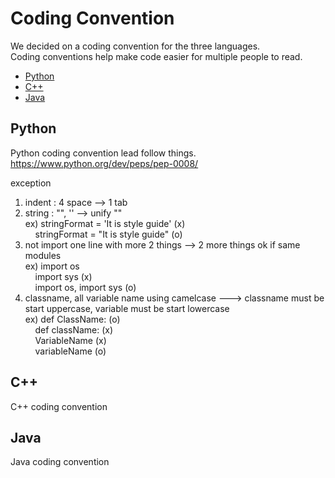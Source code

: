 # Coding Convention
We decided on a coding convention for the three languages.   
Coding conventions help make code easier for multiple people to read.
* [Python](#python)
* [C++](#c)
* [Java](#java)

## Python
Python coding convention lead follow things.   
<https://www.python.org/dev/peps/pep-0008/>

exception
1. indent : 4 space --> 1 tab
2. string : "", '' --> unify ""   
	ex) stringFormat = 'It is style guide' (x)   
	&nbsp;&nbsp;&nbsp;&nbsp;stringFormat = "It is style guide" (o)
3. not import one line with more 2 things --> 2 more things ok if same modules   
	ex) import os   
	&nbsp;&nbsp;&nbsp;&nbsp;import sys (x)   
	&nbsp;&nbsp;&nbsp;&nbsp;import os, import sys (o)
4. classname, all variable name using camelcase ---> classname must be start uppercase, variable must be start lowercase   
	ex) def ClassName: (o)   
	&nbsp;&nbsp;&nbsp;&nbsp;def className: (x)   
	&nbsp;&nbsp;&nbsp;&nbsp;VariableName (x)   
	&nbsp;&nbsp;&nbsp;&nbsp;variableName (o)   

## C++
C++ coding convention   

## Java
Java coding convention   
